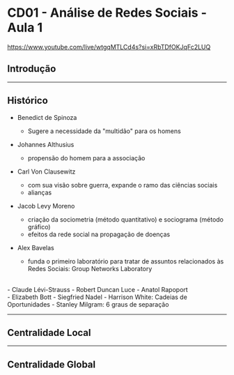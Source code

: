 # CD01 - Análise de Redes Sociais - Aula 1

https://www.youtube.com/live/wtgqMTLCd4s?si=xRbTDfOKJqFc2LUQ

## Introdução

---

## Histórico

- Benedict de Spinoza
  - Sugere a necessidade da "multidão" para os homens

- Johannes Althusius
  - propensão do homem para a associação
- Carl Von Clausewitz
  - com sua visão sobre guerra, expande o ramo das ciências sociais
  - alianças 
  
- Jacob Levy Moreno
  - criação da sociometria (método quantitativo) e sociograma (método gráfico)
  - efeitos da rede social na propagação de doenças

- Alex Bavelas
  - funda o primeiro laboratório para tratar de assuntos relacionados às Redes Sociais: Group Networks Laboratory
<br>
- Claude Lévi-Strauss
- Robert Duncan Luce
- Anatol Rapoport
<br>
- Elizabeth Bott
- Siegfried Nadel
- Harrison White: Cadeias de Oportunidades
- Stanley Milgram: 6 graus de separação

---

## Centralidade Local

---

## Centralidade Global